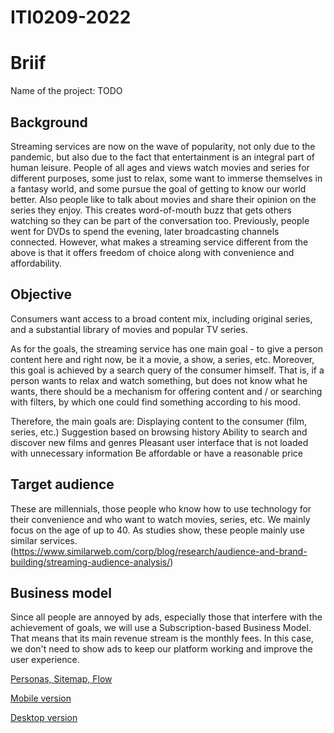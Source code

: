 # ITI0209-2022

# Briif #

Name of the project: TODO

## Background ##
Streaming services are now on the wave of popularity, not only due to the pandemic, but also due to the fact that entertainment is an integral part of human leisure. People of all ages and views watch movies and series for different purposes, some just to relax, some want to immerse themselves in a fantasy world, and some pursue the goal of getting to know our world better. Also people like to talk about movies and share their opinion on the series they enjoy. This creates word-of-mouth buzz that gets others watching so they can be part of the conversation too.
Previously, people went for DVDs to spend the evening, later broadcasting channels connected. However, what makes a streaming service different from the above is that it offers freedom of choice along with convenience and affordability.

## Objective ##
Consumers want access to a broad content mix, including original series, and a substantial library of movies and popular TV series.

As for the goals, the streaming service has one main goal - to give a person content here and right now, be it a movie, a show, a series, etc. Moreover, this goal is achieved by a search query of the consumer himself. That is, if a person wants to relax and watch something, but does not know what he wants, there should be a mechanism for offering content and / or searching with filters, by which one could find something according to his mood.

Therefore, the main goals are:
Displaying content to the consumer (film, series, etc.)
Suggestion based on browsing history
Ability to search and discover new films and genres
Pleasant user interface that is not loaded with unnecessary information
Be affordable or have a reasonable price

## Target audience ##
These are millennials, those people who know how to use technology for their convenience and who want to watch movies, series, etc. We mainly focus on the age of up to 40. 
As studies show, these people mainly use similar services. (https://www.similarweb.com/corp/blog/research/audience-and-brand-building/streaming-audience-analysis/)

## Business model ##
Since all people are annoyed by ads, especially those that interfere with the achievement of goals, we will use a Subscription-based Business Model. That means that its main revenue stream is the monthly fees. In this case, we don't need to show ads to keep our platform working and improve the user experience.

[Personas, Sitemap, Flow](https://www.figma.com/file/jMbuR4NPbzvCWFNYJNjt9v/1.-kodut%C3%B6%C3%B6?node-id=0%3A1)

[Mobile version](https://www.figma.com/file/SzeQgL9AqbgdL8SKFJ5zmv/mobile-version?node-id=0%3A1)

[Desktop version](https://www.figma.com/file/ZHNbsLfdZyb7we6HvND9gR/desktop-version?node-id=7%3A22)
